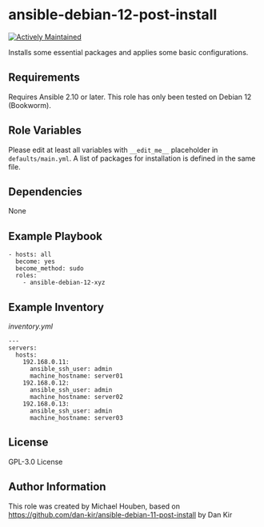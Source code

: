 # ansible-debian-12-post-install

[![Actively Maintained](https://img.shields.io/badge/Maintenance%20Level-Actively%20Maintained-green.svg)](https://gist.github.com/cheerfulstoic/d107229326a01ff0f333a1d3476e068d)

Installs some essential packages and applies some basic configurations.

## Requirements
Requires Ansible 2.10 or later. This role has only been tested on Debian 12 (Bookworm).

## Role Variables
Please edit at least all variables with  `__edit_me__` placeholder in `defaults/main.yml`. A list of packages for installation is defined in the same file.

## Dependencies
None

## Example Playbook

    - hosts: all
      become: yes
      become_method: sudo
      roles:
        - ansible-debian-12-xyz

## Example Inventory

*inventory.yml*

    ---
    servers:
      hosts:
        192.168.0.11:
          ansible_ssh_user: admin
          machine_hostname: server01
        192.168.0.12:
          ansible_ssh_user: admin
          machine_hostname: server02
        192.168.0.13:
          ansible_ssh_user: admin
          machine_hostname: server03

## License
GPL-3.0 License

## Author Information
This role was created by Michael Houben, based on <https://github.com/dan-kir/ansible-debian-11-post-install> by Dan Kir
